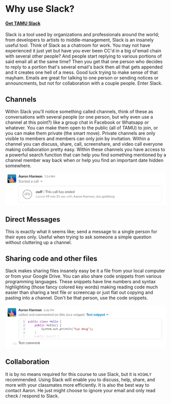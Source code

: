 # Why use Slack?
#### [Get TAMU Slack](http://tamu.slack.com)
Slack is a tool used by organizations and professionals around the world; from developers to artists to middle-management, Slack is an insanely useful tool. Think of Slack as a chatroom for work. You may not have experienced it just yet but have you ever been CC'd in a big ol'email chain with several other people? And people start replying to various portions of said email all at the same time? Then you get that one person who decides to reply to a portion that's several email's back then all that gets appended and it creates one hell of a mess. Good luck trying to make sense of that mayham. Emails are great for talking to one person or sending notices or announcments, but not for collaboration with a couple people. Enter Slack.
>
## Channels
Within Slack you'll notice something called channels, think of these as conversations with several people (or one person, but why even use a channel at this point?) like a group chat in Facebook or Whatsapp or whatever. You can make them open to the public (all of TAMU) to join, or you can make them private (the smart move). Private channels are only visible to members and members can only join by invitation. Within a channel you can discuss, share, call, screenshare, and video call everyone making collaboration pretty easy. Within these channels you have access to a powerful search function that can help you find something mentioned by a channel member way back when or help you find an important date hidden somewhere.
>
![videoconference pic](../../images/readings/01/callpic.png)
>
## Direct Messages
 This is exactly what it seems like; send a message to a single person for their eyes only. Useful when trying to ask someone a simple question without cluttering up a channel.
>

## Sharing code and other files
Slack makes sharing files insanely easy be it a file from your local computer or from your Google Drive. You can also share code snippets from various programming languages. These snippets have line numbers and syntax highlighting (those fancy colored key words) making reading code much easier than sharing a text file or screencap or just flat out copying and pasting into a channel. Don't be that person, use the code snippets. 
>
![code snippet](../../images/readings/01/codesnippet.png)
>

## Collaboration
It is by no means required for this course to use Slack, but it is `HIGHLY` recommended. Using Slack will enable you to discuss, help, share, and more with your classmates more efficiently. It is also the best way to contact Aaron. He just might choose to ignore your email and only read check / respond to Slack. 